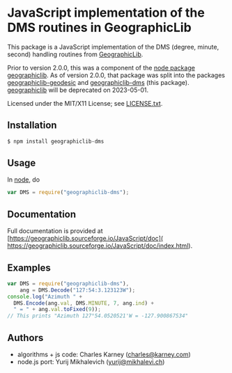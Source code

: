 # JavaScript implementation of the DMS routines in GeographicLib

This package is a JavaScript implementation of the DMS (degree,
minute, second) handling routines from
[GeographicLib](https://geographiclib.sourceforge.io).

Prior to version 2.0.0, this was a component of the [node package
geographiclib](https://www.npmjs.com/package/geographiclib).  As of
version 2.0.0, that package was split into the packages
[geographiclib-geodesic](https://www.npmjs.com/package/geographiclib-geodesic)
and
[geographiclib-dms](https://www.npmjs.com/package/geographiclib-dms)
(this package).
[geographiclib](https://www.npmjs.com/package/geographiclib) will be
deprecated on 2023-05-01.

Licensed under the MIT/X11 License; see
[LICENSE.txt](https://geographiclib.sourceforge.io/LICENSE.txt).

## Installation

```bash
$ npm install geographiclib-dms
```

## Usage

In [node](https://nodejs.org), do
```javascript
var DMS = require("geographiclib-dms");
```

## Documentation

Full documentation is provided at
[https://geographiclib.sourceforge.io/JavaScript/doc](
https://geographiclib.sourceforge.io/JavaScript/doc/index.html).

## Examples

```javascript
var DMS = require("geographiclib-dms"),
    ang = DMS.Decode("127:54:3.123123W");
console.log("Azimuth " +
  DMS.Encode(ang.val, DMS.MINUTE, 7, ang.ind) +
  " = " + ang.val.toFixed(9));
// This prints "Azimuth 127°54.0520521'W = -127.900867534"
```

## Authors

* algorithms + js code: Charles Karney (charles@karney.com)
* node.js port: Yurij Mikhalevich (yurij@mikhalevi.ch)
